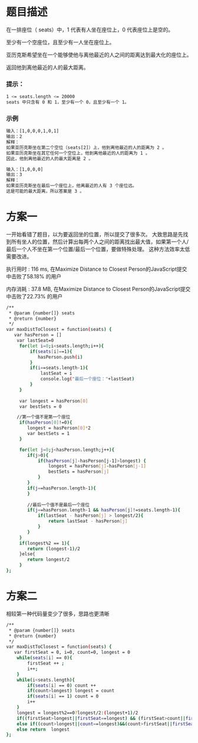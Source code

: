 # 题目描述

在一排座位（ seats）中，1 代表有人坐在座位上，0 代表座位上是空的。

至少有一个空座位，且至少有一人坐在座位上。

亚历克斯希望坐在一个能够使他与离他最近的人之间的距离达到最大化的座位上。

返回他到离他最近的人的最大距离。

### 提示：

``` bash
1 <= seats.length <= 20000
seats 中只含有 0 和 1，至少有一个 0，且至少有一个 1。
```

### 示例 

``` bash
输入：[1,0,0,0,1,0,1]
输出：2
解释：
如果亚历克斯坐在第二个空位（seats[2]）上，他到离他最近的人的距离为 2 。
如果亚历克斯坐在其它任何一个空位上，他到离他最近的人的距离为 1 。
因此，他到离他最近的人的最大距离是 2 。 
```

``` bash
输入：[1,0,0,0]
输出：3
解释： 
如果亚历克斯坐在最后一个座位上，他离最近的人有 3 个座位远。
这是可能的最大距离，所以答案是 3 。
```

# 方案一

一开始看错了题目，以为要返回坐的位置，所以提交了很多次。
大致思路是先找到所有坐人的位置，然后计算出每两个人之间的距离找出最大值，如果第一个人/最后一个人不坐在第一个位置/最后一个位置，要做特殊处理。
这种方法效率太低需要改进。

执行用时 : 116 ms, 在Maximize Distance to Closest Person的JavaScript提交中击败了58.18% 的用户

内存消耗 : 37.8 MB, 在Maximize Distance to Closest Person的JavaScript提交中击败了22.73% 的用户

``` bash
/**
 * @param {number[]} seats
 * @return {number}
 */
var maxDistToClosest = function(seats) {
   var hasPerson = []
    var lastSeat=0
     for(let i=0;i<seats.length;i++){
         if(seats[i]==1){
            hasPerson.push(i)
         }
         if(i==seats.length-1){
             lastSeat = i
             console.log("最后一个座位："+lastSeat)
         }
     }
     
     var longest = hasPerson[0]
     var bestSets = 0

    //第一个值不是第一个座位
     if(hasPerson[0]!=0){
        longest = hasPerson[0]*2
        var bestSets = 1
     }

     for(let j=0;j<hasPerson.length;j++){
        if(j>0){
            if(hasPerson[j]-hasPerson[j-1]>longest) {
                longest = hasPerson[j]-hasPerson[j-1]
                bestSets = hasPerson[j]
            }
        }
        if(j==hasPerson.length-1){
        }
            
        //最后一个值不是最后一个座位
        if(j==hasPerson.length-1 && hasPerson[j]!=seats.length-1){
            if(lastSeat - hasPerson[j] > longest/2){
                return lastSeat - hasPerson[j]
            }
        }
     }
     if(longest%2 == 1){
        return (longest-1)/2
     }else{
        return longest/2
     }    
};
```

# 方案二

相较第一种代码量变少了很多，思路也更清晰

``` bash
/**
 * @param {number[]} seats
 * @return {number}
 */
var maxDistToClosest = function(seats) {
   var firstSeat = 0, i=0, count=0, longest = 0
    while(seats[i] == 0){
        firstSeat ++ ;
        i++;
    }  
    while(i<seats.length){
        if(seats[i] == 0) count ++
        if(count>longest) longest = count
        if(seats[i] == 1) count = 0
        i++
    }
    longest = longest%2==0?longest/2:(longest+1)/2
    if((firstSeat>longest||firstSeat==longest) && (firstSeat>count||firstSeat==count)) return firstSeat
    else if((count>longest||count==longest)&&(count>firstSeat||firstSeat==count)) return count
    else return  longest
};
```
